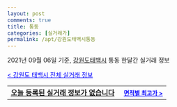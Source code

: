 ```yaml
---
layout: post
comments: true
title: 통동
categories: [실거래가]
permalink: /apt/강원도태백시통동
---
```


2021년 09월 06일 기준, <a href="/apt/강원도태백시">강원도태백시</a> 통동 한달간 실거래 정보

<a style="color: blue;" href="/apt/강원도태백시">< 강원도 태백시 전체 실거래 정보</a>
<!---- start ---->
<table>
  <tr>
    <td colspan="4" style="font-weight: bold;"><a href="/apt/강원도태백시통동{name_without_space}">오늘 등록된 실거래 정보가 없습니다</a> &nbsp;&nbsp;&nbsp; <a style="color: blue; font-size: smaller;" href="/apt/강원도태백시통동{name_without_space}">면적별 최고가 ></a></td>
  </tr>
    
</table>
<!---- end ---->
    